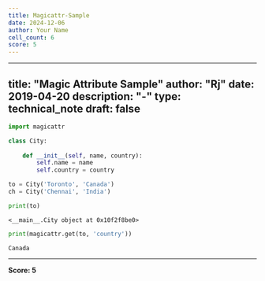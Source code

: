 ```yaml
---
title: Magicattr-Sample
date: 2024-12-06
author: Your Name
cell_count: 6
score: 5
---
```


---
title: "Magic Attribute Sample"
author: "Rj"
date: 2019-04-20
description: "-"
type: technical_note
draft: false
---

```python
import magicattr
```


```python
class City:
        
    def __init__(self, name, country):
        self.name = name
        self.country = country
```


```python
to = City('Toronto', 'Canada')
ch = City('Chennai', 'India')
```


```python
print(to)
```

    <__main__.City object at 0x10f2f8be0>



```python
print(magicattr.get(to, 'country'))
```

    Canada



---
**Score: 5**